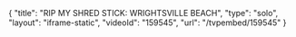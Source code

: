{
    "title": "RIP MY SHRED STICK: WRIGHTSVILLE BEACH",
    "type": "solo",
    "layout": "iframe-static",
    "videoId": "159545",
    "url": "\/tvpembed\/159545"
}